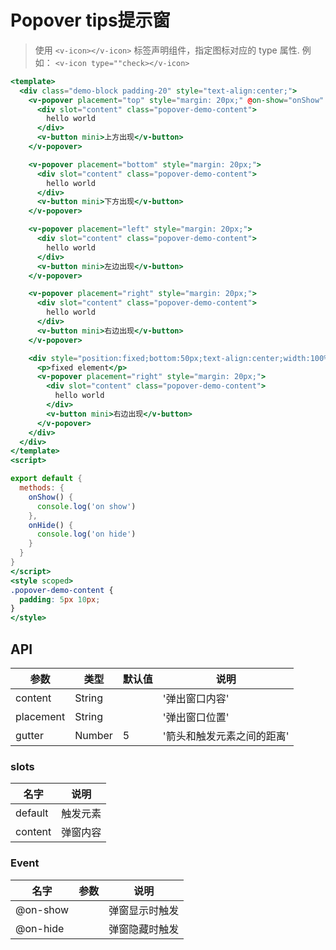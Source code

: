 # Popover tips提示窗

> 使用 `<v-icon></v-icon>` 标签声明组件，指定图标对应的 type 属性. 例如： `<v-icon type=""check></v-icon>`

```handlebars
<template>
  <div class="demo-block padding-20" style="text-align:center;">
    <v-popover placement="top" style="margin: 20px;" @on-show="onShow" @on-hide="onHide">
      <div slot="content" class="popover-demo-content">
        hello world
      </div>
      <v-button mini>上方出现</v-button>
    </v-popover>

    <v-popover placement="bottom" style="margin: 20px;">
      <div slot="content" class="popover-demo-content">
        hello world
      </div>
      <v-button mini>下方出现</v-button>
    </v-popover>

    <v-popover placement="left" style="margin: 20px;">
      <div slot="content" class="popover-demo-content">
        hello world
      </div>
      <v-button mini>左边出现</v-button>
    </v-popover>

    <v-popover placement="right" style="margin: 20px;">
      <div slot="content" class="popover-demo-content">
        hello world
      </div>
      <v-button mini>右边出现</v-button>
    </v-popover>

    <div style="position:fixed;bottom:50px;text-align:center;width:100%;">
      <p>fixed element</p>
      <v-popover placement="right" style="margin: 20px;">
        <div slot="content" class="popover-demo-content">
          hello world
        </div>
        <v-button mini>右边出现</v-button>
      </v-popover>
    </div>
  </div>
</template>
<script>

export default {
  methods: {
    onShow() {
      console.log('on show')
    },
    onHide() {
      console.log('on hide')
    }
  }
}
</script>
<style scoped>
.popover-demo-content {
  padding: 5px 10px;
}
</style>
```


## API

| 参数 | 类型 | 默认值 | 说明 |
| --- | --- | --- | --- |
| content | String | | '弹出窗口内容' | 
| placement | String | | '弹出窗口位置' | 
| gutter | Number | 5 | '箭头和触发元素之间的距离' | 

### slots
| 名字 | 说明 |
| --- | --- |
| default | 触发元素 |
| content | 弹窗内容 |

### Event 
| 名字 | 参数 | 说明 |
| --- | --- | --- |
| @on-show |  | 弹窗显示时触发 |
| @on-hide |  | 弹窗隐藏时触发 |
